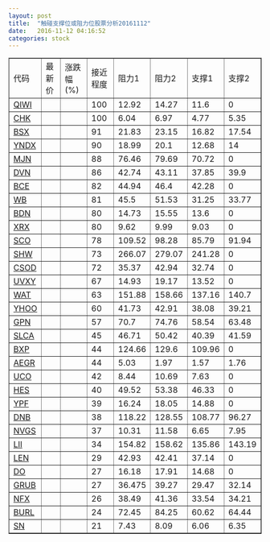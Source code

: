 ```yaml
---
layout: post
title:  "触碰支撑位或阻力位股票分析20161112"
date:   2016-11-12 04:16:52
categories: stock
---
```

<script type="text/javascript">
var stockList = []
stockList.push('gb_qiwi');
stockList.push('gb_chk');
stockList.push('gb_bsx');
stockList.push('gb_yndx');
stockList.push('gb_mjn');
stockList.push('gb_dvn');
stockList.push('gb_bce');
stockList.push('gb_wb');
stockList.push('gb_bdn');
stockList.push('gb_xrx');
stockList.push('gb_sco');
stockList.push('gb_shw');
stockList.push('gb_csod');
stockList.push('gb_uvxy');
stockList.push('gb_wat');
stockList.push('gb_yhoo');
stockList.push('gb_gpn');
stockList.push('gb_slca');
stockList.push('gb_bxp');
stockList.push('gb_aegr');
stockList.push('gb_uco');
stockList.push('gb_hes');
stockList.push('gb_ypf');
stockList.push('gb_dnb');
stockList.push('gb_nvgs');
stockList.push('gb_lii');
stockList.push('gb_len');
stockList.push('gb_do');
stockList.push('gb_grub');
stockList.push('gb_nfx');
stockList.push('gb_burl');
stockList.push('gb_sn');
</script>
<table border="1">
 <tr>
 <td>代码</td>
 <td>最新价</td>
 <td>涨跌幅(%)</td>
 <td>接近程度</td>
 <td>阻力1</td>
 <td>阻力2</td>
 <td>支撑1</td>
 <td>支撑2</td>
</tr>
  <tr id="qiwi" class="red">
  <td><a href="http://stock.finance.sina.com.cn/usstock/quotes/QIWI.html" target="_blank">QIWI</a></td><td></td><td></td><td>100</td><td>12.92</td><td>14.27</td><td>11.6</td><td>0</td></tr>
  <tr id="chk" class="green">
  <td><a href="http://stock.finance.sina.com.cn/usstock/quotes/CHK.html" target="_blank">CHK</a></td><td></td><td></td><td>100</td><td>6.04</td><td>6.97</td><td>4.77</td><td>5.35</td></tr>
  <tr id="bsx" class="red">
  <td><a href="http://stock.finance.sina.com.cn/usstock/quotes/BSX.html" target="_blank">BSX</a></td><td></td><td></td><td>91</td><td>21.83</td><td>23.15</td><td>16.82</td><td>17.54</td></tr>
  <tr id="yndx" class="red">
  <td><a href="http://stock.finance.sina.com.cn/usstock/quotes/YNDX.html" target="_blank">YNDX</a></td><td></td><td></td><td>90</td><td>18.99</td><td>20.1</td><td>12.68</td><td>14</td></tr>
  <tr id="mjn" class="green">
  <td><a href="http://stock.finance.sina.com.cn/usstock/quotes/MJN.html" target="_blank">MJN</a></td><td></td><td></td><td>88</td><td>76.46</td><td>79.69</td><td>70.72</td><td>0</td></tr>
  <tr id="dvn" class="red">
  <td><a href="http://stock.finance.sina.com.cn/usstock/quotes/DVN.html" target="_blank">DVN</a></td><td></td><td></td><td>86</td><td>42.74</td><td>43.11</td><td>37.85</td><td>39.9</td></tr>
  <tr id="bce" class="green">
  <td><a href="http://stock.finance.sina.com.cn/usstock/quotes/BCE.html" target="_blank">BCE</a></td><td></td><td></td><td>82</td><td>44.94</td><td>46.4</td><td>42.28</td><td>0</td></tr>
  <tr id="wb" class="red">
  <td><a href="http://stock.finance.sina.com.cn/usstock/quotes/WB.html" target="_blank">WB</a></td><td></td><td></td><td>81</td><td>45.5</td><td>51.53</td><td>31.25</td><td>33.77</td></tr>
  <tr id="bdn" class="red">
  <td><a href="http://stock.finance.sina.com.cn/usstock/quotes/BDN.html" target="_blank">BDN</a></td><td></td><td></td><td>80</td><td>14.73</td><td>15.55</td><td>13.6</td><td>0</td></tr>
  <tr id="xrx" class="red">
  <td><a href="http://stock.finance.sina.com.cn/usstock/quotes/XRX.html" target="_blank">XRX</a></td><td></td><td></td><td>80</td><td>9.62</td><td>9.99</td><td>9.03</td><td>0</td></tr>
  <tr id="sco" class="red">
  <td><a href="http://stock.finance.sina.com.cn/usstock/quotes/SCO.html" target="_blank">SCO</a></td><td></td><td></td><td>78</td><td>109.52</td><td>98.28</td><td>85.79</td><td>91.94</td></tr>
  <tr id="shw" class="red">
  <td><a href="http://stock.finance.sina.com.cn/usstock/quotes/SHW.html" target="_blank">SHW</a></td><td></td><td></td><td>73</td><td>266.07</td><td>279.07</td><td>241.28</td><td>0</td></tr>
  <tr id="csod" class="red">
  <td><a href="http://stock.finance.sina.com.cn/usstock/quotes/CSOD.html" target="_blank">CSOD</a></td><td></td><td></td><td>72</td><td>35.37</td><td>42.94</td><td>32.74</td><td>0</td></tr>
  <tr id="uvxy" class="red">
  <td><a href="http://stock.finance.sina.com.cn/usstock/quotes/UVXY.html" target="_blank">UVXY</a></td><td></td><td></td><td>67</td><td>14.93</td><td>19.17</td><td>13.52</td><td>0</td></tr>
  <tr id="wat" class="green">
  <td><a href="http://stock.finance.sina.com.cn/usstock/quotes/WAT.html" target="_blank">WAT</a></td><td></td><td></td><td>63</td><td>151.88</td><td>158.66</td><td>137.16</td><td>140.7</td></tr>
  <tr id="yhoo" class="green">
  <td><a href="http://stock.finance.sina.com.cn/usstock/quotes/YHOO.html" target="_blank">YHOO</a></td><td></td><td></td><td>60</td><td>41.73</td><td>42.91</td><td>38.08</td><td>39.21</td></tr>
  <tr id="gpn" class="red">
  <td><a href="http://stock.finance.sina.com.cn/usstock/quotes/GPN.html" target="_blank">GPN</a></td><td></td><td></td><td>57</td><td>70.7</td><td>74.76</td><td>58.54</td><td>63.48</td></tr>
  <tr id="slca" class="red">
  <td><a href="http://stock.finance.sina.com.cn/usstock/quotes/SLCA.html" target="_blank">SLCA</a></td><td></td><td></td><td>45</td><td>46.71</td><td>50.42</td><td>40.39</td><td>41.59</td></tr>
  <tr id="bxp" class="red">
  <td><a href="http://stock.finance.sina.com.cn/usstock/quotes/BXP.html" target="_blank">BXP</a></td><td></td><td></td><td>44</td><td>124.66</td><td>129.6</td><td>109.96</td><td>0</td></tr>
  <tr id="aegr" class="green">
  <td><a href="http://stock.finance.sina.com.cn/usstock/quotes/AEGR.html" target="_blank">AEGR</a></td><td></td><td></td><td>44</td><td>5.03</td><td>1.97</td><td>1.57</td><td>1.76</td></tr>
  <tr id="uco" class="red">
  <td><a href="http://stock.finance.sina.com.cn/usstock/quotes/UCO.html" target="_blank">UCO</a></td><td></td><td></td><td>42</td><td>8.44</td><td>10.69</td><td>7.63</td><td>0</td></tr>
  <tr id="hes" class="red">
  <td><a href="http://stock.finance.sina.com.cn/usstock/quotes/HES.html" target="_blank">HES</a></td><td></td><td></td><td>40</td><td>49.52</td><td>53.38</td><td>46.33</td><td>0</td></tr>
  <tr id="ypf" class="red">
  <td><a href="http://stock.finance.sina.com.cn/usstock/quotes/YPF.html" target="_blank">YPF</a></td><td></td><td></td><td>39</td><td>16.24</td><td>18.05</td><td>14.88</td><td>0</td></tr>
  <tr id="dnb" class="red">
  <td><a href="http://stock.finance.sina.com.cn/usstock/quotes/DNB.html" target="_blank">DNB</a></td><td></td><td></td><td>38</td><td>118.22</td><td>128.55</td><td>108.77</td><td>96.27</td></tr>
  <tr id="nvgs" class="green">
  <td><a href="http://stock.finance.sina.com.cn/usstock/quotes/NVGS.html" target="_blank">NVGS</a></td><td></td><td></td><td>37</td><td>10.31</td><td>11.58</td><td>6.65</td><td>7.95</td></tr>
  <tr id="lii" class="green">
  <td><a href="http://stock.finance.sina.com.cn/usstock/quotes/LII.html" target="_blank">LII</a></td><td></td><td></td><td>34</td><td>154.82</td><td>158.62</td><td>135.86</td><td>143.19</td></tr>
  <tr id="len" class="red">
  <td><a href="http://stock.finance.sina.com.cn/usstock/quotes/LEN.html" target="_blank">LEN</a></td><td></td><td></td><td>29</td><td>42.93</td><td>42.41</td><td>37.14</td><td>0</td></tr>
  <tr id="do" class="red">
  <td><a href="http://stock.finance.sina.com.cn/usstock/quotes/DO.html" target="_blank">DO</a></td><td></td><td></td><td>27</td><td>16.18</td><td>17.91</td><td>14.68</td><td>0</td></tr>
  <tr id="grub" class="red">
  <td><a href="http://stock.finance.sina.com.cn/usstock/quotes/GRUB.html" target="_blank">GRUB</a></td><td></td><td></td><td>27</td><td>36.475</td><td>39.27</td><td>29.47</td><td>32.14</td></tr>
  <tr id="nfx" class="red">
  <td><a href="http://stock.finance.sina.com.cn/usstock/quotes/NFX.html" target="_blank">NFX</a></td><td></td><td></td><td>26</td><td>38.49</td><td>41.36</td><td>33.54</td><td>34.21</td></tr>
  <tr id="burl" class="green">
  <td><a href="http://stock.finance.sina.com.cn/usstock/quotes/BURL.html" target="_blank">BURL</a></td><td></td><td></td><td>24</td><td>72.45</td><td>84.25</td><td>60.62</td><td>64.44</td></tr>
  <tr id="sn" class="green">
  <td><a href="http://stock.finance.sina.com.cn/usstock/quotes/SN.html" target="_blank">SN</a></td><td></td><td></td><td>21</td><td>7.43</td><td>8.09</td><td>6.06</td><td>6.35</td></tr>
</table>
